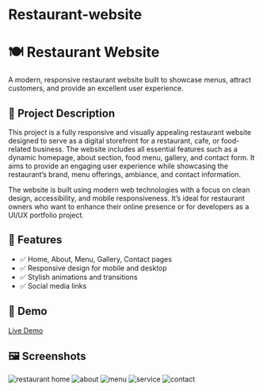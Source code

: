 # Restaurant-website

# 🍽️ Restaurant Website

A modern, responsive restaurant website built to showcase menus, attract customers, and provide an excellent user experience.

## 📌 Project Description

This project is a fully responsive and visually appealing restaurant website designed to serve as a digital storefront for a restaurant, cafe, or food-related business. The website includes all essential features such as a dynamic homepage, about section, food menu, gallery, and contact form. It aims to provide an engaging user experience while showcasing the restaurant’s brand, menu offerings, ambiance, and contact information.

The website is built using modern web technologies with a focus on clean design, accessibility, and mobile responsiveness. It’s ideal for restaurant owners who want to enhance their online presence or for developers as a UI/UX portfolio project.



## 🌟 Features

- ✅ Home, About, Menu, Gallery, Contact pages
- ✅ Responsive design for mobile and desktop
- ✅ Stylish animations and transitions
- ✅ Social media links

## 🚀 Demo

[Live Demo](https://Hashma147.github.io/Restaurant-website)  

## 🖼️ Screenshots
![restaurant home](https://github.com/user-attachments/assets/470c7ec5-0e42-4790-adda-6475e1424b65)
![about](https://github.com/user-attachments/assets/47138215-471e-4f07-803b-b68c2b06be12)
![menu](https://github.com/user-attachments/assets/98bd1dc9-9fce-4e12-8668-a985c2fb41e7)
![service](https://github.com/user-attachments/assets/d13edea1-3462-47f1-9010-6d17d1b00179)
![contact](https://github.com/user-attachments/assets/4fbeb40a-5886-40e6-9631-2ebe7e74638e)





